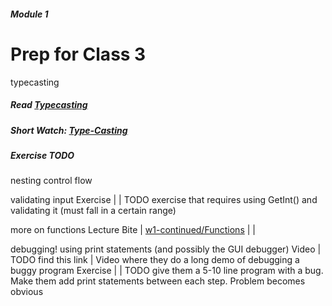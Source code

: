 ##### Module 1

# Prep for Class 3


typecasting

##### Read [Typecasting](../resources/typecasting)
##### Short Watch: [Type-Casting]()
##### Exercise TODO

nesting control flow

validating input
Exercise | | TODO exercise that requires using GetInt() and validating it (must fall in a certain range)

more on functions
Lecture Bite | [w1-continued/Functions](http://cdn.cs50.net/2015/fall/lectures/1/f/notes1f/notes1f.html#functions_and_arguments) | |

debugging! using print statements (and possibly the GUI debugger)
Video | TODO find this link | Video where they do a long demo of debugging a buggy program
Exercise |  |  TODO give them a 5-10 line program with a bug. Make them add print statements between each step. Problem becomes obvious
